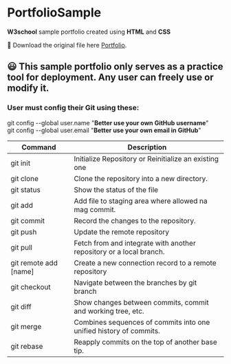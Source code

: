 # PortfolioSample
**W3school** sample portfolio created using **HTML** and **CSS**

:rocket: Download the original file here [Portfolio](https://www.w3schools.com/w3css/tryw3css_templates_parallax.htm).

## :smiley: This sample portfolio only serves as a practice tool for deployment. Any user can freely use or modify it. 

### User must config their Git using these:

   git config --global user.name "**Better use your own GitHub username**"\
   git config --global user.email "**Better use your own email in GitHub**"
    
| Command | Description |
| --- | --- |
| git init | Initialize Repository or Reinitialize an existing one  |
| git clone | Clone the repository into a new directory.|
| git status | Show the status of the file |
| git add | Add file to staging area where allowed na mag commit. |
| git commit | Record the changes to the repository. |
| git push | Update the remote repository  |
| git pull | Fetch from and integrate with another repository or a local branch. |
| git remote add [name] | Create a new connection record to a remote repository |
| git checkout | Navigate between the branches by git branch |
| git diff | Show changes between commits, commit and working tree, etc. |
| git merge | Combines sequences of commits into one unified history of commits. |
| git rebase | Reapply commits on the top of another base tip. |

